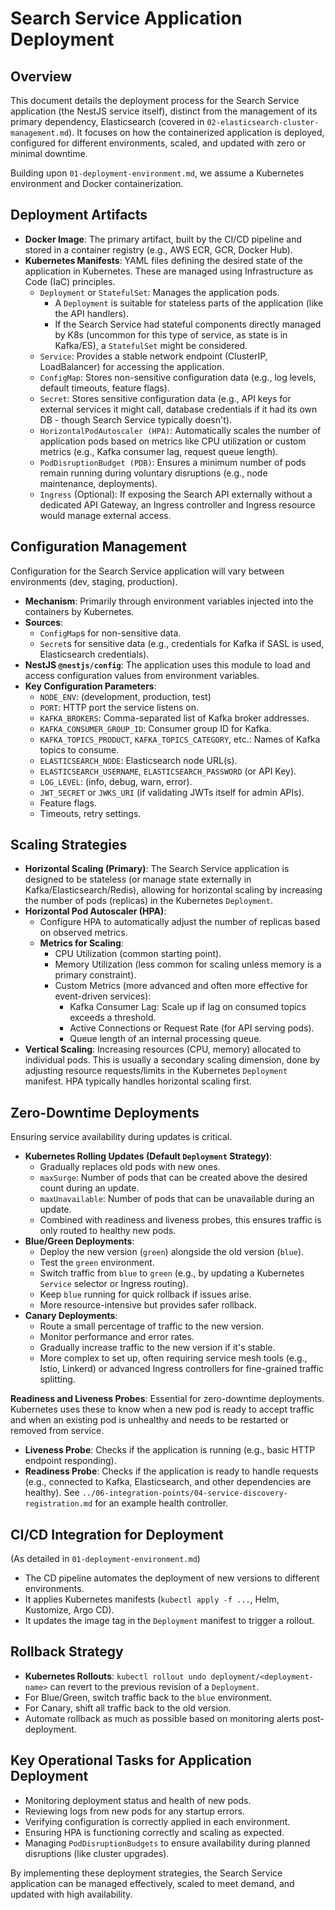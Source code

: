 # Search Service Application Deployment

## Overview

This document details the deployment process for the Search Service application (the NestJS service itself), distinct from the management of its primary dependency, Elasticsearch (covered in `02-elasticsearch-cluster-management.md`). It focuses on how the containerized application is deployed, configured for different environments, scaled, and updated with zero or minimal downtime.

Building upon `01-deployment-environment.md`, we assume a Kubernetes environment and Docker containerization.

## Deployment Artifacts

*   **Docker Image**: The primary artifact, built by the CI/CD pipeline and stored in a container registry (e.g., AWS ECR, GCR, Docker Hub).
*   **Kubernetes Manifests**: YAML files defining the desired state of the application in Kubernetes. These are managed using Infrastructure as Code (IaC) principles.
    *   `Deployment` or `StatefulSet`: Manages the application pods.
        *   A `Deployment` is suitable for stateless parts of the application (like the API handlers).
        *   If the Search Service had stateful components directly managed by K8s (uncommon for this type of service, as state is in Kafka/ES), a `StatefulSet` might be considered.
    *   `Service`: Provides a stable network endpoint (ClusterIP, LoadBalancer) for accessing the application.
    *   `ConfigMap`: Stores non-sensitive configuration data (e.g., log levels, default timeouts, feature flags).
    *   `Secret`: Stores sensitive configuration data (e.g., API keys for external services it might call, database credentials if it had its own DB - though Search Service typically doesn't).
    *   `HorizontalPodAutoscaler (HPA)`: Automatically scales the number of application pods based on metrics like CPU utilization or custom metrics (e.g., Kafka consumer lag, request queue length).
    *   `PodDisruptionBudget (PDB)`: Ensures a minimum number of pods remain running during voluntary disruptions (e.g., node maintenance, deployments).
    *   `Ingress` (Optional): If exposing the Search API externally without a dedicated API Gateway, an Ingress controller and Ingress resource would manage external access.

## Configuration Management

Configuration for the Search Service application will vary between environments (dev, staging, production).

*   **Mechanism**: Primarily through environment variables injected into the containers by Kubernetes.
*   **Sources**: 
    *   `ConfigMap`s for non-sensitive data.
    *   `Secret`s for sensitive data (e.g., credentials for Kafka if SASL is used, Elasticsearch credentials).
*   **NestJS `@nestjs/config`**: The application uses this module to load and access configuration values from environment variables.
*   **Key Configuration Parameters**: 
    *   `NODE_ENV`: (development, production, test)
    *   `PORT`: HTTP port the service listens on.
    *   `KAFKA_BROKERS`: Comma-separated list of Kafka broker addresses.
    *   `KAFKA_CONSUMER_GROUP_ID`: Consumer group ID for Kafka.
    *   `KAFKA_TOPICS_PRODUCT`, `KAFKA_TOPICS_CATEGORY`, etc.: Names of Kafka topics to consume.
    *   `ELASTICSEARCH_NODE`: Elasticsearch node URL(s).
    *   `ELASTICSEARCH_USERNAME`, `ELASTICSEARCH_PASSWORD` (or API Key).
    *   `LOG_LEVEL`: (info, debug, warn, error).
    *   `JWT_SECRET` or `JWKS_URI` (if validating JWTs itself for admin APIs).
    *   Feature flags.
    *   Timeouts, retry settings.

## Scaling Strategies

*   **Horizontal Scaling (Primary)**: The Search Service application is designed to be stateless (or manage state externally in Kafka/Elasticsearch/Redis), allowing for horizontal scaling by increasing the number of pods (replicas) in the Kubernetes `Deployment`.
*   **Horizontal Pod Autoscaler (HPA)**:
    *   Configure HPA to automatically adjust the number of replicas based on observed metrics.
    *   **Metrics for Scaling**: 
        *   CPU Utilization (common starting point).
        *   Memory Utilization (less common for scaling unless memory is a primary constraint).
        *   Custom Metrics (more advanced and often more effective for event-driven services):
            *   Kafka Consumer Lag: Scale up if lag on consumed topics exceeds a threshold.
            *   Active Connections or Request Rate (for API serving pods).
            *   Queue length of an internal processing queue.
*   **Vertical Scaling**: Increasing resources (CPU, memory) allocated to individual pods. This is usually a secondary scaling dimension, done by adjusting resource requests/limits in the Kubernetes `Deployment` manifest. HPA typically handles horizontal scaling first.

## Zero-Downtime Deployments

Ensuring service availability during updates is critical.

*   **Kubernetes Rolling Updates (Default `Deployment` Strategy)**:
    *   Gradually replaces old pods with new ones.
    *   `maxSurge`: Number of pods that can be created above the desired count during an update.
    *   `maxUnavailable`: Number of pods that can be unavailable during an update.
    *   Combined with readiness and liveness probes, this ensures traffic is only routed to healthy new pods.
*   **Blue/Green Deployments**:
    *   Deploy the new version (`green`) alongside the old version (`blue`).
    *   Test the `green` environment.
    *   Switch traffic from `blue` to `green` (e.g., by updating a Kubernetes `Service` selector or Ingress routing).
    *   Keep `blue` running for quick rollback if issues arise.
    *   More resource-intensive but provides safer rollback.
*   **Canary Deployments**:
    *   Route a small percentage of traffic to the new version.
    *   Monitor performance and error rates.
    *   Gradually increase traffic to the new version if it's stable.
    *   More complex to set up, often requiring service mesh tools (e.g., Istio, Linkerd) or advanced Ingress controllers for fine-grained traffic splitting.

**Readiness and Liveness Probes**: Essential for zero-downtime deployments. Kubernetes uses these to know when a new pod is ready to accept traffic and when an existing pod is unhealthy and needs to be restarted or removed from service.
*   **Liveness Probe**: Checks if the application is running (e.g., basic HTTP endpoint responding).
*   **Readiness Probe**: Checks if the application is ready to handle requests (e.g., connected to Kafka, Elasticsearch, and other dependencies are healthy). See `../06-integration-points/04-service-discovery-registration.md` for an example health controller.

## CI/CD Integration for Deployment

(As detailed in `01-deployment-environment.md`)
*   The CD pipeline automates the deployment of new versions to different environments.
*   It applies Kubernetes manifests (`kubectl apply -f ...`, Helm, Kustomize, Argo CD).
*   It updates the image tag in the `Deployment` manifest to trigger a rollout.

## Rollback Strategy

*   **Kubernetes Rollouts**: `kubectl rollout undo deployment/<deployment-name>` can revert to the previous revision of a `Deployment`.
*   For Blue/Green, switch traffic back to the `blue` environment.
*   For Canary, shift all traffic back to the old version.
*   Automate rollback as much as possible based on monitoring alerts post-deployment.

## Key Operational Tasks for Application Deployment

*   Monitoring deployment status and health of new pods.
*   Reviewing logs from new pods for any startup errors.
*   Verifying configuration is correctly applied in each environment.
*   Ensuring HPA is functioning correctly and scaling as expected.
*   Managing `PodDisruptionBudgets` to ensure availability during planned disruptions (like cluster upgrades).

By implementing these deployment strategies, the Search Service application can be managed effectively, scaled to meet demand, and updated with high availability.
